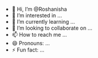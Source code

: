 - 👋 Hi, I’m @Roshanisha
- 👀 I’m interested in ...
- 🌱 I’m currently learning ...
- 💞️ I’m looking to collaborate on ...
- 📫 How to reach me ...
- 😄 Pronouns: ...
- ⚡ Fun fact: ...

<!---
Roshanisha/Roshanisha is a ✨ special ✨ repository because its `README.md` (this file) appears on your GitHub profile.
You can click the Preview link to take a look at your changes.
--->
